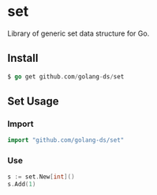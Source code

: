# set
Library of generic set data structure for Go. 

## Install

```Go
$ go get github.com/golang-ds/set
```

## Set Usage

### Import

```Go
import "github.com/golang-ds/set"
```

### Use

```Go
s := set.New[int]()
s.Add(1)
```
